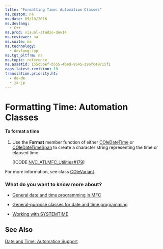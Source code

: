 ```yaml
---
title: "Formatting Time: Automation Classes"
ms.custom: na
ms.date: 09/19/2016
ms.devlang: 
  - C++
ms.prod: visual-studio-dev14
ms.reviewer: na
ms.suite: na
ms.technology: 
  - devlang-cpp
ms.tgt_pltfrm: na
ms.topic: reference
ms.assetid: 155c5bef-b555-4bed-9545-29afc49715f1
caps.latest.revision: 10
translation.priority.ht: 
  - de-de
  - ja-jp
---
```

# Formatting Time: Automation Classes
#### To format a time  
  
1.  Use the **Format** member function of either [COleDateTime](../vs140/COleDateTime-Class.md) or [COleDateTimeSpan](../vs140/COleDateTimeSpan-Class.md) to create a character string representing the time or elapsed time.  
  
     [!CODE [NVC_ATLMFC_Utilities#179](../CodeSnippet/VS_Snippets_Cpp/NVC_ATLMFC_Utilities#179)]  
  
 For more information, see class [COleVariant](../vs140/COleVariant-Class.md).  
  
### What do you want to know more about?  
  
-   [General date and time programming in MFC](../vs140/Date-and-Time.md)  
  
-   [General-purpose classes for date and time programming](../vs140/Date-and-Time--General-Purpose-Classes.md)  
  
-   [Working with SYSTEMTIME](../vs140/Date-and-Time--SYSTEMTIME-Support.md)  
  
## See Also  
 [Date and Time: Automation Support](../vs140/Date-and-Time--Automation-Support.md)